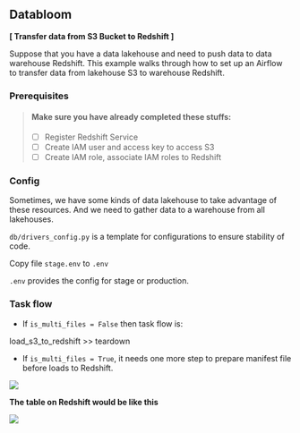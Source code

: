 ## Databloom
**[ Transfer data from S3 Bucket to Redshift ]**

Suppose that you have a data lakehouse and need to push data to data warehouse Redshift.
This example walks through how to set up an Airflow to transfer data from lakehouse S3 to warehouse Redshift.

### Prerequisites

> #### Make sure you have already completed these stuffs:
> - [ ] Register Redshift Service
> - [ ] Create IAM user and access key to access S3
> - [ ] Create IAM role, associate IAM roles to Redshift


### Config

Sometimes, we have some kinds of data lakehouse to take advantage of these resources.
And we need to gather data to a warehouse from all lakehouses.

```db/drivers_config.py``` is a template for configurations to ensure stability of code.

Copy file ```stage.env``` to ```.env```

```.env``` provides the config for stage or production.

### Task flow

- If ```is_multi_files = False``` then task flow is:

load_s3_to_redshift >> teardown

- If ```is_multi_files = True```, it needs one more step to prepare manifest file before loads to Redshift.

![](images/task_flow_2.png)

**The table on Redshift would be like this**

![](images/rs_table.png)

